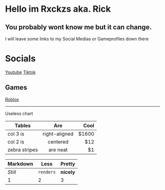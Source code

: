 # Hello im Rxckzs aka. Rick
## You probably wont know me but it can change.

I will leave some links to my Social Medias or Gameprofiles down there


Socials
======
[Youtube](https://www.youtube.com/@rxckblx)
[Tiktok](https://www.tiktok.com/@.frenter)




Games
------
[Roblox](https://www.roblox.com/users/1922879507/profile)

------


Useless chart

| Tables        | Are           | Cool  |
| ------------- |:-------------:| -----:|
| col 3 is      | right-aligned | $1600 |
| col 2 is      | centered      |   $12 |
| zebra stripes | are neat      |    $1 |


Markdown | Less | Pretty
--- | --- | ---
*Still* | `renders` | **nicely**
1 | 2 | 3
